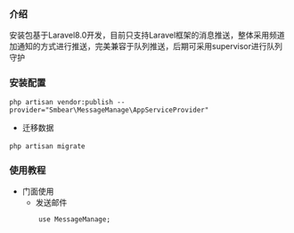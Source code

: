 ### 介绍
安装包基于Laravel8.0开发，目前只支持Laravel框架的消息推送，整体采用频道加通知的方式进行推送，完美兼容于队列推送，后期可采用supervisor进行队列守护
### 安装配置
``` php artisan vendor:publish --provider="Smbear\MessageManage\AppServiceProvider" ```
- 迁移数据

​``` php artisan migrate ```
### 使用教程
- 门面使用
    - 发送邮件
    ```
        use MessageManage; 
    
    ```